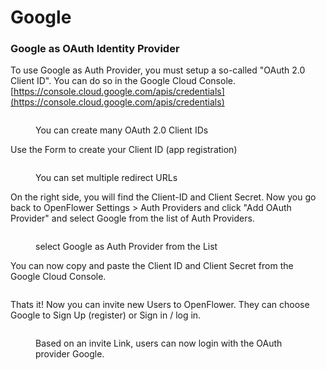 # Google

### Google as OAuth Identity Provider

To use Google as Auth Provider, you must setup a so-called "OAuth 2.0 Client ID". You can do so in the Google Cloud Console. [https://console.cloud.google.com/apis/credentials](https://console.cloud.google.com/apis/credentials)

<figure><img src="../../.gitbook/assets/Google OAuth Credencials.png" alt=""><figcaption><p>You can create many OAuth 2.0 Client IDs</p></figcaption></figure>

Use the Form to create your Client ID (app registration)



<figure><img src="../../.gitbook/assets/Google create Client ID (1).png" alt=""><figcaption><p>You can set multiple redirect URLs</p></figcaption></figure>

On the right side, you will find the Client-ID and Client Secret. Now you go back to OpenFlower Settings > Auth Providers and click "Add OAuth Provider" and select Google from the list of Auth Providers.

<figure><img src="../../.gitbook/assets/OAuth Add Provider.png" alt=""><figcaption><p>select Google as Auth Provider from the List</p></figcaption></figure>

You can now copy and paste the Client ID and Client Secret from the Google Cloud Console.

<figure><img src="../../.gitbook/assets/OAuth Add Google.png" alt=""><figcaption></figcaption></figure>

Thats it! Now you can invite new Users to OpenFlower. They can choose Google to Sign Up (register) or Sign in / log in.

<figure><img src="../../.gitbook/assets/OAuth Register with Invite Link (1).png" alt=""><figcaption><p>Based on an invite Link, users can now login with the OAuth provider Google.</p></figcaption></figure>
